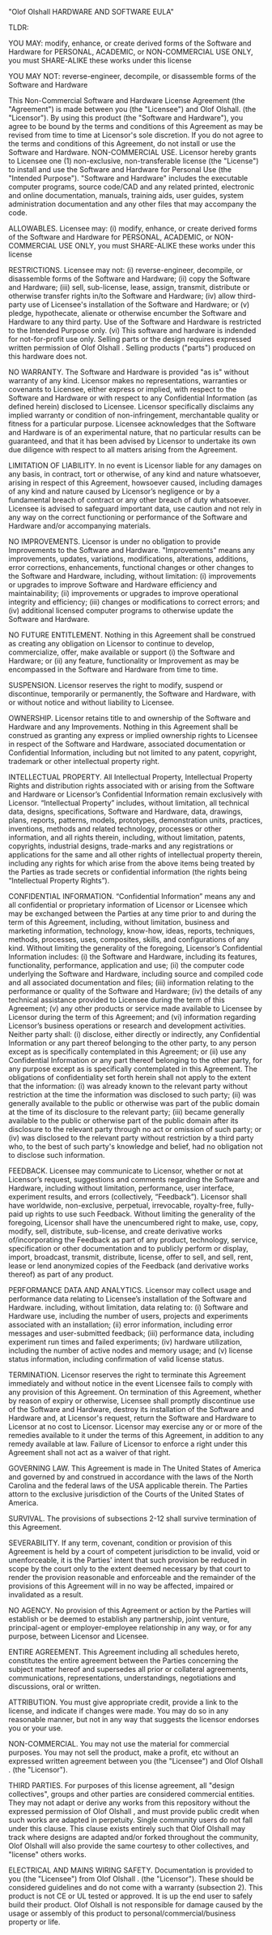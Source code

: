 "Olof Olshall HARDWARE AND SOFTWARE EULA"

TLDR:

YOU MAY: modify, enhance, or create derived forms of the Software and Hardware for PERSONAL, ACADEMIC, or NON-COMMERCIAL USE ONLY, you must SHARE-ALIKE these works under this license

YOU MAY NOT: reverse-engineer, decompile, or disassemble forms of the Software and Hardware

This Non-Commercial Software and Hardware License Agreement (the "Agreement") is made between you (the "Licensee") and Olof Olshall. (the "Licensor"). By using this product (the "Software and Hardware"), you agree to be bound by the terms and conditions of this Agreement as may be revised from time to time at Licensor's sole discretion. If you do not agree to the terms and conditions of this Agreement, do not install or use the Software and Hardware. NON-COMMERCIAL USE. Licensor hereby grants to Licensee one (1) non-exclusive, non-transferable license (the "License") to install and use the Software and Hardware for Personal Use (the "Intended Purpose"). "Software and Hardware" includes the executable computer programs, source code/CAD and any related printed, electronic and online documentation, manuals, training aids, user guides, system administration documentation and any other files that may accompany the code.

ALLOWABLES. Licensee may: (i) modify, enhance, or create derived forms of the Software and Hardware for PERSONAL, ACADEMIC, or NON-COMMERCIAL USE ONLY, you must SHARE-ALIKE these works under this license

RESTRICTIONS. Licensee may not: (i) reverse-engineer, decompile, or disassemble forms of the Software and Hardware; (ii) copy the Software and Hardware; (iii) sell, sub-license, lease, assign, transmit, distribute or otherwise transfer rights in/to the Software and Hardware; (iv) allow third-party use of Licensee's installation of the Software and Hardware; or (v) pledge, hypothecate, alienate or otherwise encumber the Software and Hardware to any third party. Use of the Software and Hardware is restricted to the Intended Purpose only. (vi) This software and hardware is indended for not-for-profit use only. Selling parts or the design requires expressed written permission of Olof Olshall . Selling products ("parts") produced on this hardware does not.

NO WARRANTY. The Software and Hardware is provided "as is" without warranty of any kind. Licensor makes no representations, warranties or covenants to Licensee, either express or implied, with respect to the Software and Hardware or with respect to any Confidential Information (as defined herein) disclosed to Licensee. Licensor specifically disclaims any implied warranty or condition of non-infringement, merchantable quality or fitness for a particular purpose. Licensee acknowledges that the Software and Hardware is of an experimental nature, that no particular results can be guaranteed, and that it has been advised by Licensor to undertake its own due diligence with respect to all matters arising from the Agreement.

LIMITATION OF LIABILITY. In no event is Licensor liable for any damages on any basis, in contract, tort or otherwise, of any kind and nature whatsoever, arising in respect of this Agreement, howsoever caused, including damages of any kind and nature caused by Licensor’s negligence or by a fundamental breach of contract or any other breach of duty whatsoever. Licensee is advised to safeguard important data, use caution and not rely in any way on the correct functioning or performance of the Software and Hardware and/or accompanying materials.

NO IMPROVEMENTS. Licensor is under no obligation to provide Improvements to the Software and Hardware. "Improvements" means any improvements, updates, variations, modifications, alterations, additions, error corrections, enhancements, functional changes or other changes to the Software and Hardware, including, without limitation: (i) improvements or upgrades to improve Software and Hardware efficiency and maintainability; (ii) improvements or upgrades to improve operational integrity and efficiency; (iii) changes or modifications to correct errors; and (iv) additional licensed computer programs to otherwise update the Software and Hardware.

NO FUTURE ENTITLEMENT. Nothing in this Agreement shall be construed as creating any obligation on Licensor to continue to develop, commercialize, offer, make available or support (i) the Software and Hardware; or (ii) any feature, functionality or Improvement as may be encompassed in the Software and Hardware from time to time.

SUSPENSION. Licensor reserves the right to modify, suspend or discontinue, temporarily or permanently, the Software and Hardware, with or without notice and without liability to Licensee.

OWNERSHIP. Licensor retains title to and ownership of the Software and Hardware and any Improvements. Nothing in this Agreement shall be construed as granting any express or implied ownership rights to Licensee in respect of the Software and Hardware, associated documentation or Confidential Information, including but not limited to any patent, copyright, trademark or other intellectual property right.

INTELLECTUAL PROPERTY. All Intellectual Property, Intellectual Property Rights and distribution rights associated with or arising from the Software and Hardware or Licensor’s Confidential Information remain exclusively with Licensor. “Intellectual Property” includes, without limitation, all technical data, designs, specifications, Software and Hardware, data, drawings, plans, reports, patterns, models, prototypes, demonstration units, practices, inventions, methods and related technology, processes or other information, and all rights therein, including, without limitation, patents, copyrights, industrial designs, trade-marks and any registrations or applications for the same and all other rights of intellectual property therein, including any rights for which arise from the above items being treated by the Parties as trade secrets or confidential information (the rights being “Intellectual Property Rights”).

CONFIDENTIAL INFORMATION. “Confidential Information” means any and all confidential or proprietary information of Licensor or Licensee which may be exchanged between the Parties at any time prior to and during the term of this Agreement, including, without limitation, business and marketing information, technology, know-how, ideas, reports, techniques, methods, processes, uses, composites, skills, and configurations of any kind. Without limiting the generality of the foregoing, Licensor’s Confidential Information includes: (i) the Software and Hardware, including its features, functionality, performance, application and use; (ii) the computer code underlying the Software and Hardware, including source and compiled code and all associated documentation and files; (iii) information relating to the performance or quality of the Software and Hardware; (iv) the details of any technical assistance provided to Licensee during the term of this Agreement; (v) any other products or service made available to Licensee by Licensor during the term of this Agreement; and (vi) information regarding Licensor’s business operations or research and development activities. Neither party shall: (i) disclose, either directly or indirectly, any Confidential Information or any part thereof belonging to the other party, to any person except as is specifically contemplated in this Agreement; or (ii) use any Confidential Information or any part thereof belonging to the other party, for any purpose except as is specifically contemplated in this Agreement. The obligations of confidentiality set forth herein shall not apply to the extent that the information: (i) was already known to the relevant party without restriction at the time the information was disclosed to such party; (ii) was generally available to the public or otherwise was part of the public domain at the time of its disclosure to the relevant party; (iii) became generally available to the public or otherwise part of the public domain after its disclosure to the relevant party through no act or omission of such party; or (iv) was disclosed to the relevant party without restriction by a third party who, to the best of such party's knowledge and belief, had no obligation not to disclose such information.

FEEDBACK. Licensee may communicate to Licensor, whether or not at Licensor’s request, suggestions and comments regarding the Software and Hardware, including without limitation, performance, user interface, experiment results, and errors (collectively, “Feedback”). Licensor shall have worldwide, non-exclusive, perpetual, irrevocable, royalty-free, fully-paid up rights to use such Feedback. Without limiting the generality of the foregoing, Licensor shall have the unencumbered right to make, use, copy, modify, sell, distribute, sub-license, and create derivative works of/incorporating the Feedback as part of any product, technology, service, specification or other documentation and to publicly perform or display, import, broadcast, transmit, distribute, license, offer to sell, and sell, rent, lease or lend anonymized copies of the Feedback (and derivative works thereof) as part of any product.

PERFORMANCE DATA AND ANALYTICS. Licensor may collect usage and performance data relating to Licensee’s installation of the Software and Hardware. including, without limitation, data relating to: (i) Software and Hardware use, including the number of users, projects and experiments associated with an installation; (ii) error information, including error messages and user-submitted feedback; (iii) performance data, including experiment run times and failed experiments; (iv) hardware utilization, including the number of active nodes and memory usage; and (v) license status information, including confirmation of valid license status.

TERMINATION. Licensor reserves the right to terminate this Agreement immediately and without notice in the event Licensee fails to comply with any provision of this Agreement. On termination of this Agreement, whether by reason of expiry or otherwise, Licensee shall promptly discontinue use of the Software and Hardware, destroy its installation of the Software and Hardware and, at Licensor's request, return the Software and Hardware to Licensor at no cost to Licensor. Licensor may exercise any or or more of the remedies available to it under the terms of this Agreement, in addition to any remedy available at law. Failure of Licensor to enforce a right under this Agreement shall not act as a waiver of that right.

GOVERNING LAW. This Agreement is made in The United States of America and governed by and construed in accordance with the laws of the North Carolina and the federal laws of the USA applicable therein. The Parties attorn to the exclusive jurisdiction of the Courts of the United States of America.

SURVIVAL. The provisions of subsections 2-12 shall survive termination of this Agreement.

SEVERABILITY. If any term, covenant, condition or provision of this Agreement is held by a court of competent jurisdiction to be invalid, void or unenforceable, it is the Parties' intent that such provision be reduced in scope by the court only to the extent deemed necessary by that court to render the provision reasonable and enforceable and the remainder of the provisions of this Agreement will in no way be affected, impaired or invalidated as a result.

NO AGENCY. No provision of this Agreement or action by the Parties will establish or be deemed to establish any partnership, joint venture, principal-agent or employer-employee relationship in any way, or for any purpose, between Licensor and Licensee.

ENTIRE AGREEMENT. This Agreement including all schedules hereto, constitutes the entire agreement between the Parties concerning the subject matter hereof and supersedes all prior or collateral agreements, communications, representations, understandings, negotiations and discussions, oral or written.

ATTRIBUTION. You must give appropriate credit, provide a link to the license, and indicate if changes were made. You may do so in any reasonable manner, but not in any way that suggests the licensor endorses you or your use.

NON-COMMERCIAL. You may not use the material for commercial purposes. You may not sell the product, make a profit, etc without an expressed written agreement between you (the "Licensee") and Olof Olshall . (the "Licensor").

THIRD PARTIES. For purposes of this license agreement, all "design collectives", groups and other parties are considered commercial entities. They may not adapt or derive any works from this repository without the expressed permission of Olof Olshall , and must provide public credit when such works are adapted in perpetuity. Single community users do not fall under this clause. This clause exists entirely such that Olof Olshall may track where designs are adapted and/or forked throughout the community, Olof Olshall will also provide the same courtesy to other collectives, and "license" others works.

ELECTRICAL AND MAINS WIRING SAFETY. Documentation is provided to you (the "Licensee") from Olof Olshall . (the "Licensor"). These should be considered guidelines and do not come with a warranty (subsection 2). This product is not CE or UL tested or approved. It is up the end user to safely build their product. Olof Olshall  is not responsible for damage caused by the usage or assembly of this product to personal/commercial/business property or life.